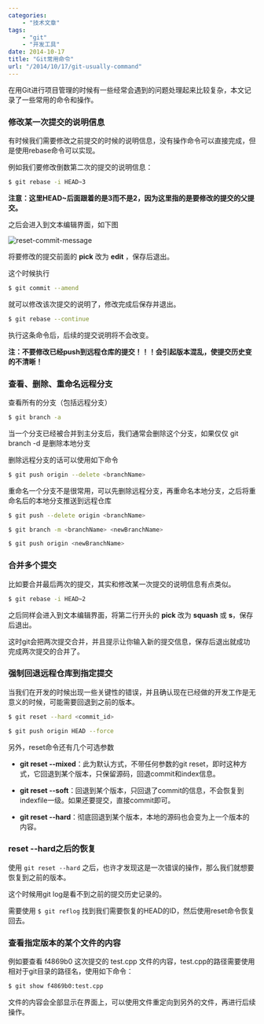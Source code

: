 ```yaml
---
categories:
    - "技术文章"
tags:
    - "git"
    - "开发工具"
date: 2014-10-17
title: "Git常用命令"
url: "/2014/10/17/git-usually-command"
---
```


在用Git进行项目管理的时候有一些经常会遇到的问题处理起来比较复杂，本文记录了一些常用的命令和操作。

<!--more-->

### 修改某一次提交的说明信息

有时候我们需要修改之前提交的时候的说明信息，没有操作命令可以直接完成，但是使用rebase命令可以实现。

例如我们要修改倒数第二次的提交的说明信息：

```bash
$ git rebase -i HEAD~3
```

**注意：这里HEAD~后面跟着的是3而不是2，因为这里指的是要修改的提交的父提交。**

之后会进入到文本编辑界面，如下图

![reset-commit-message](http://7xs9f1.com1.z0.glb.clouddn.com/pic/2014/2014-10-17-git-usually-command-git-reset-commit-message.jpg)

将要修改的提交前面的 **pick** 改为 **edit** ，保存后退出。

这个时候执行

```bash
$ git commit --amend
```

就可以修改该次提交的说明了，修改完成后保存并退出。

```bash
$ git rebase --continue
```

执行这条命令后，后续的提交说明将不会改变。

**注：不要修改已经push到远程仓库的提交！！！会引起版本混乱，使提交历史变的不清晰！**

### 查看、删除、重命名远程分支

查看所有的分支（包括远程分支）

```bash
$ git branch -a
```

当一个分支已经被合并到主分支后，我们通常会删除这个分支，如果仅仅 git branch -d 是删除本地分支

删除远程分支的话可以使用如下命令

```bash
$ git push origin --delete <branchName>
```

重命名一个分支不是很常用，可以先删除远程分支，再重命名本地分支，之后将重命名后的本地分支推送到远程仓库

```bash
$ git push --delete origin <branchName>

$ git branch -m <branchName> <newBranchName>

$ git push origin <newBranchName>
```

### 合并多个提交

比如要合并最后两次的提交，其实和修改某一次提交的说明信息有点类似。

```bash
$ git rebase -i HEAD~2
```

之后同样会进入到文本编辑界面，将第二行开头的 **pick** 改为 **squash** 或 **s**，保存后退出。

这时git会把两次提交合并，并且提示让你输入新的提交信息，保存后退出就成功完成两次提交的合并了。


### 强制回退远程仓库到指定提交

当我们在开发的时候出现一些关键性的错误，并且确认现在已经做的开发工作是无意义的时候，可能需要回退到之前的版本。

```bash
$ git reset --hard <commit_id>

$ git push origin HEAD --force
```

另外，reset命令还有几个可选参数

* **git reset --mixed**：此为默认方式，不带任何参数的git reset，即时这种方式，它回退到某个版本，只保留源码，回退commit和index信息。

* **git reset --soft**：回退到某个版本，只回退了commit的信息，不会恢复到indexfile一级。如果还要提交，直接commit即可。

* **git reset --hard**：彻底回退到某个版本，本地的源码也会变为上一个版本的内容。


### reset --hard之后的恢复

使用 `git reset --hard` 之后，也许才发现这是一次错误的操作，那么我们就想要恢复到之前的版本。

这个时候用git log是看不到之前的提交历史记录的。

需要使用 `$ git reflog` 找到我们需要恢复的HEAD的ID，然后使用reset命令恢复回去。


### 查看指定版本的某个文件的内容

例如要查看 f4869b0 这次提交的 test.cpp 文件的内容，test.cpp的路径需要使用相对于git目录的路径名，使用如下命令：

```bash
$ git show f4869b0:test.cpp
```

文件的内容会全部显示在界面上，可以使用文件重定向到另外的文件，再进行后续操作。
